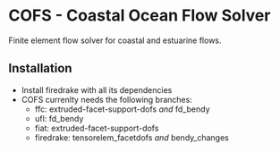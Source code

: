# COFS - Coastal Ocean Flow Solver

Finite element flow solver for coastal and estuarine flows.

## Installation

- Install firedrake with all its dependencies
- COFS currenlty needs the following branches:
    - ffc: extruded-facet-support-dofs *and* fd_bendy
    - ufl: fd_bendy
    - fiat: extruded-facet-support-dofs
    - firedrake: tensorelem_facetdofs *and* bendy_changes
